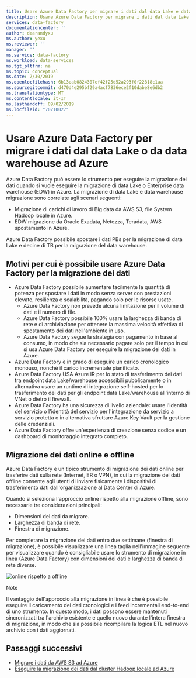 ```yaml
---
title: Usare Azure Data Factory per migrare i dati dal data Lake e data warehouse ad Azure | Microsoft Docs
description: Usare Azure Data Factory per migrare i dati dal data Lake e data warehouse ad Azure.
services: data-factory
documentationcenter: ''
author: dearandyxu
ms.author: yexu
ms.reviewer: ''
manager: ''
ms.service: data-factory
ms.workload: data-services
ms.tgt_pltfrm: na
ms.topic: conceptual
ms.date: 7/30/2019
ms.openlocfilehash: 6b13eab0824307ef42f25d52a293f0f22818c1aa
ms.sourcegitcommit: d470d4e295bf29a4acf7836ece2f10dabe8e6db2
ms.translationtype: MT
ms.contentlocale: it-IT
ms.lasthandoff: 09/02/2019
ms.locfileid: "70210027"
---
```

# <a name="use-azure-data-factory-to-migrate-data-from-your-data-lake-or-data-warehouse-to-azure"></a>Usare Azure Data Factory per migrare i dati dal data Lake o da data warehouse ad Azure 

Azure Data Factory può essere lo strumento per eseguire la migrazione dei dati quando si vuole eseguire la migrazione di data Lake o Enterprise data warehouse (EDW) in Azure. La migrazione di data Lake e data warehouse migrazione sono correlate agli scenari seguenti: 

- Migrazione di carichi di lavoro di Big data da AWS S3, file System Hadoop locale in Azure. 
- EDW migrazione da Oracle Exadata, Netezza, Teradata, AWS spostamento in Azure. 

Azure Data Factory possibile spostare i dati PBs per la migrazione di data Lake e decine di TB per la migrazione del data warehouse. 

## <a name="why-azure-data-factory-can-be-used-for-data-migration"></a>Motivi per cui è possibile usare Azure Data Factory per la migrazione dei dati 

- Azure Data Factory possibile aumentare facilmente la quantità di potenza per spostare i dati in modo senza server con prestazioni elevate, resilienza e scalabilità, pagando solo per le risorse usate.  
  - Azure Data Factory non prevede alcuna limitazione per il volume di dati e il numero di file.
  - Azure Data Factory possibile 100% usare la larghezza di banda di rete e di archiviazione per ottenere la massima velocità effettiva di spostamento dei dati nell'ambiente in uso.   
  - Azure Data Factory segue la strategia con pagamento in base al consumo, in modo che sia necessario pagare solo per il tempo in cui si usa Azure Data Factory per eseguire la migrazione dei dati in Azure.  
- Azure Data Factory è in grado di eseguire un carico cronologico monouso, nonché il carico incrementale pianificato. 
- Azure Data Factory USA Azure IR per lo stato di trasferimento dei dati tra endpoint data Lake/warehouse accessibili pubblicamente o in alternativa usare un runtime di integrazione self-hosted per lo trasferimento dei dati per gli endpoint data Lake/warehouse all'interno di VNet o dietro il firewall. 
- Azure Data Factory ha una sicurezza di livello aziendale: usare l'identità del servizio o l'identità del servizio per l'integrazione da servizio a servizio protetta o in alternativa sfruttare Azure Key Vault per la gestione delle credenziali. 
- Azure Data Factory offre un'esperienza di creazione senza codice e un dashboard di monitoraggio integrato completo.  

## <a name="online-vs-offline-data-migration"></a>Migrazione dei dati online e offline

Azure Data Factory è un tipico strumento di migrazione dei dati online per trasferire dati sulla rete (Internet, ER o VPN), in cui la migrazione dei dati offline consente agli utenti di inviare fisicamente i dispositivi di trasferimento dati dall'organizzazione al Data Center di Azure.  

Quando si seleziona l'approccio online rispetto alla migrazione offline, sono necessarie tre considerazioni principali:  

- Dimensioni dei dati da migrare. 
- Larghezza di banda di rete. 
- Finestra di migrazione.   

Per completare la migrazione dei dati entro due settimane (finestra di migrazione), è possibile visualizzare una linea taglia nell'immagine seguente per visualizzare quando è consigliabile usare lo strumento di migrazione in linea (Azure Data Factory) con dimensioni dei dati e larghezza di banda di rete diverse.   

![online rispetto a offline](media/data-migration-guidance-overview/online-offline.png)

> [!NOTE]
> Il vantaggio dell'approccio alla migrazione in linea è che è possibile eseguire il caricamento dei dati cronologici e i feed incrementali end-to-end di uno strumento.  In questo modo, i dati possono essere mantenuti sincronizzati tra l'archivio esistente e quello nuovo durante l'intera finestra di migrazione, in modo che sia possibile ricompilare la logica ETL nel nuovo archivio con i dati aggiornati. 


## <a name="next-steps"></a>Passaggi successivi

- [Migrare i dati da AWS S3 ad Azure](data-migration-guidance-s3-azure-storage.md)
- [Eseguire la migrazione dei dati dal cluster Hadoop locale ad Azure](data-migration-guidance-hdfs-azure-storage.md)